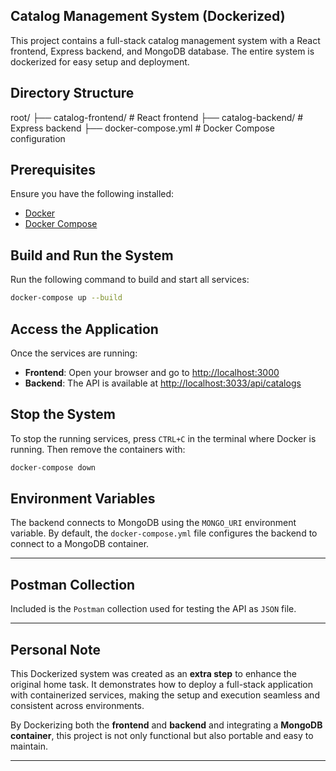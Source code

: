 ## Catalog Management System (Dockerized)

This project contains a full-stack catalog management system with a React frontend, Express backend, and MongoDB database. The entire system is dockerized for easy setup and deployment.

## Directory Structure

root/
├── catalog-frontend/ # React frontend
├── catalog-backend/ # Express backend
├── docker-compose.yml # Docker Compose configuration

## Prerequisites

Ensure you have the following installed:

- [Docker](https://www.docker.com/)
- [Docker Compose](https://docs.docker.com/compose/)

## Build and Run the System

Run the following command to build and start all services:

```bash
docker-compose up --build
```

## Access the Application

Once the services are running:

- **Frontend**: Open your browser and go to [http://localhost:3000](http://localhost:3031)
- **Backend**: The API is available at [http://localhost:3033/api/catalogs](http://localhost:3033/api/catalogs)

## Stop the System

To stop the running services, press `CTRL+C` in the terminal where Docker is running. Then remove the containers with:

```bash
docker-compose down
```

## Environment Variables

The backend connects to MongoDB using the `MONGO_URI` environment variable. By default, the `docker-compose.yml` file configures the backend to connect to a MongoDB container.

---

## Postman Collection

Included is the `Postman` collection used for testing the API as `JSON` file.

---

## Personal Note

This Dockerized system was created as an **extra step** to enhance the original home task. It demonstrates how to deploy a full-stack application with containerized services, making the setup and execution seamless and consistent across environments.

By Dockerizing both the **frontend** and **backend** and integrating a **MongoDB container**, this project is not only functional but also portable and easy to maintain.

---